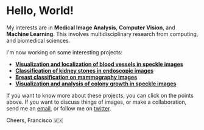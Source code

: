 # Hello, World!

My interests are in **Medical Image Analysis**,  **Computer Vision**, and **Machine Learning**. This involves multidisciplinary research from computing, and biomedical sciences. 

I'm now working on some interesting projects:

*  [**Visualization and localization of blood vessels in speckle images**](https://friscolt.github.io/bloodvessels)
*  [**Classification of kidney stones in endoscopic images**](https://friscolt.github.io/kidneystones)
*  [**Breast classification on mammography images**](https://friscolt.github.io/mammography)
*  [**Visualization and analysis of colony growth in speckle images**](https://friscolt.github.io/colonygrowth)


If you want to know more about these projects, you can click on the points above. If you want to discuss things of images, or make a collaboration, send me an [email](mailto:francisco.lopez@inaoe.com?subject=[GitHub]%20Hello,%20Francisco), or follow me on [twitter](https://twitter.com/Friscolt).

Cheers,
Francisco 🇲🇽
